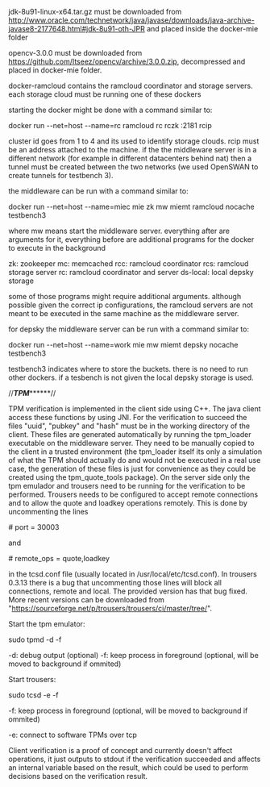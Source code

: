 jdk-8u91-linux-x64.tar.gz must be downloaded from http://www.oracle.com/technetwork/java/javase/downloads/java-archive-javase8-2177648.html#jdk-8u91-oth-JPR and placed inside the docker-mie folder

opencv-3.0.0 must be downloaded from https://github.com/Itseez/opencv/archive/3.0.0.zip, decompressed and placed in docker-mie folder.

docker-ramcloud contains the ramcloud coordinator and storage servers. each storage cloud must be running one of these dockers

starting the docker might be done with a command similar to:

docker run --net=host --name=rc ramcloud rc <cluster id> rczk <ip of middleware server>:2181 rcip <ip of the machine running this docker>

cluster id goes from 1 to 4 and its used to identify storage clouds. rcip must be an address attached to the machine. if the the middleware server is in a different network (for example in different datacenters behind nat) then a tunnel must be created between the two networks (we used OpenSWAN to create tunnels for testbench 3).

the middleware can be run with a command similar to:

docker run --net=host --name=miec mie zk mw miemt ramcloud nocache testbench3

where mw means start the middleware server. everything after are arguments for it, everything before are additional programs for the docker to execute in the background

zk: zookeeper
mc: memcached
rcc: ramcloud coordinator
rcs: ramcloud storage server
rc: ramcloud coordinator and server
ds-local: local depsky storage

some of those programs might require additional arguments. although possible given the correct ip configurations, the ramcloud servers are not meant to be executed in the same machine as the middleware server.

for depsky the middleware server can be run with a command similar to:

docker run --net=host --name=work mie mw miemt depsky nocache testbench3

testbench3 indicates where to store the buckets. there is no need to run other dockers. if a tesbench is not given the local depsky storage is used.

//*****************TPM***********************//

TPM verification is implemented in the client side using C++. The java client access these functions by using JNI. For the verification to succeed the files "uuid", "pubkey" and "hash" must be in the working directory of the client. These files are generated automatically by running the tpm_loader executable on the middleware server. They need to be manually copied to the client in a trusted environment (the tpm_loader itself its only a simulation of what the TPM should actually do and would not be executed in a real use case, the generation of these files is just for convenience as they could be created using the tpm_quote_tools package). On the server side only the tpm emulador and trousers need to be running for the verification to be performed. Trousers needs to be configured to accept remote connections and to allow the quote and loadkey operations remotely. This is done by uncommenting the lines

\# port = 30003

and

\# remote_ops = quote,loadkey

in the tcsd.conf file (usually located in /usr/local/etc/tcsd.conf). In trousers 0.3.13 there is a bug that uncommenting those lines will block all connections, remote and local. The provided version has that bug fixed. More recent versions can be downloaded from "https://sourceforge.net/p/trousers/trousers/ci/master/tree/".

Start the tpm emulator:

sudo tpmd -d -f

-d: debug output (optional)
-f: keep process in foreground (optional, will be moved to background if ommited)

Start trousers:

sudo tcsd -e -f

-f: keep process in foreground (optional, will be moved to background if ommited)

-e: connect to software TPMs over tcp

Client verification is a proof of concept and currently doesn't affect operations, it just outputs to stdout if the verification succeeded and affects an internal variable based on the result, which could be used to perform decisions based on the verification result.